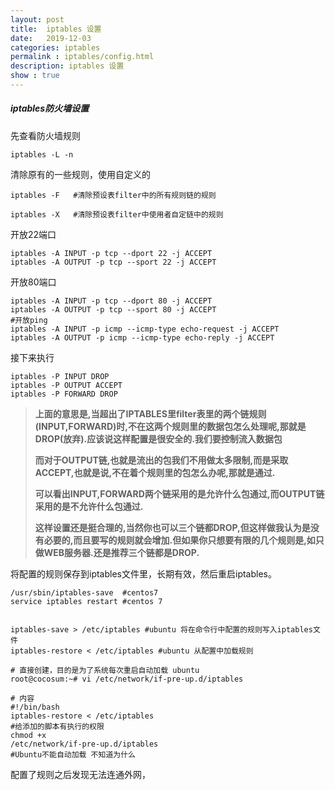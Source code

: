 ```yaml
---
layout: post
title:  iptables 设置
date:   2019-12-03
categories: iptables
permalink : iptables/config.html
description: iptables 设置
show : true
---
```


##### iptables防火墙设置

先查看防火墙规则

```shell
iptables -L -n
```

清除原有的一些规则，使用自定义的

```shell
iptables -F   #清除预设表filter中的所有规则链的规则

iptables -X   #清除预设表filter中使用者自定链中的规则
```

开放22端口

```shell
iptables -A INPUT -p tcp --dport 22 -j ACCEPT
iptables -A OUTPUT -p tcp --sport 22 -j ACCEPT 
```

开放80端口

```shell
iptables -A INPUT -p tcp --dport 80 -j ACCEPT
iptables -A OUTPUT -p tcp --sport 80 -j ACCEPT
#开放ping
iptables -A INPUT -p icmp --icmp-type echo-request -j ACCEPT
iptables -A OUTPUT -p icmp --icmp-type echo-reply -j ACCEPT
```

接下来执行

```shell
iptables -P INPUT DROP
iptables -P OUTPUT ACCEPT
iptables -P FORWARD DROP
```

> **上面的意思是,当超出了IPTABLES里filter表里的两个链规则(INPUT,FORWARD)时,不在这两个规则里的数据包怎么处理呢,那就是DROP(放弃).应该说这样配置是很安全的.我们要控制流入数据包**
>
> **而对于OUTPUT链,也就是流出的包我们不用做太多限制,而是采取ACCEPT,也就是说,不在着个规则里的包怎么办呢,那就是通过.**
>
> **可以看出INPUT,FORWARD两个链采用的是允许什么包通过,而OUTPUT链采用的是不允许什么包通过.**
>
> **这样设置还是挺合理的,当然你也可以三个链都DROP,但这样做我认为是没有必要的,而且要写的规则就会增加.但如果你只想要有限的几个规则是,如只做WEB服务器.还是推荐三个链都是DROP.**

将配置的规则保存到iptables文件里，长期有效，然后重启iptables。

```shell
/usr/sbin/iptables-save  #centos7
service iptables restart #centos 7


iptables-save > /etc/iptables #ubuntu 将在命令行中配置的规则写入iptables文件
iptables-restore < /etc/iptables #ubuntu 从配置中加载规则
```

```shell
# 直接创建，目的是为了系统每次重启自动加载 ubuntu
root@cocosum:~# vi /etc/network/if-pre-up.d/iptables
 
# 内容
#!/bin/bash
iptables-restore < /etc/iptables
#给添加的脚本有执行的权限
chmod +x 
/etc/network/if-pre-up.d/iptables
#Ubuntu不能自动加载 不知道为什么

```

配置了规则之后发现无法连通外网，





